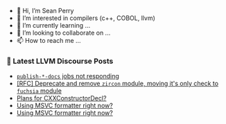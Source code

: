 - 👋 Hi, I’m Sean Perry
- 👀 I’m interested in compilers (c++, COBOL, llvm)
- 🌱 I’m currently learning ...
- 💞️ I’m looking to collaborate on ...
- 📫 How to reach me ...

<!---
s66perry/s66perry is a ✨ special ✨ repository because its `README.md` (this file) appears on your GitHub profile.
You can click the Preview link to take a look at your changes.
--->
### 📕 Latest LLVM Discourse Posts

<!-- DISCOURSE-LLVM:START -->
- [`publish-*-docs` jobs not responding](https://discourse.llvm.org/t/publish-docs-jobs-not-responding/88205#post_2)
- [[RFC] Deprecate and remove `zircon` module, moving it&#39;s only check to `fuchsia` module](https://discourse.llvm.org/t/rfc-deprecate-and-remove-zircon-module-moving-its-only-check-to-fuchsia-module/88208#post_1)
- [Plans for CXXConstructorDecl?](https://discourse.llvm.org/t/plans-for-cxxconstructordecl/88200#post_10)
- [Using MSVC formatter right now?](https://discourse.llvm.org/t/using-msvc-formatter-right-now/88207#post_2)
- [Using MSVC formatter right now?](https://discourse.llvm.org/t/using-msvc-formatter-right-now/88207#post_1)
<!-- DISCOURSE-LLVM:END -->
